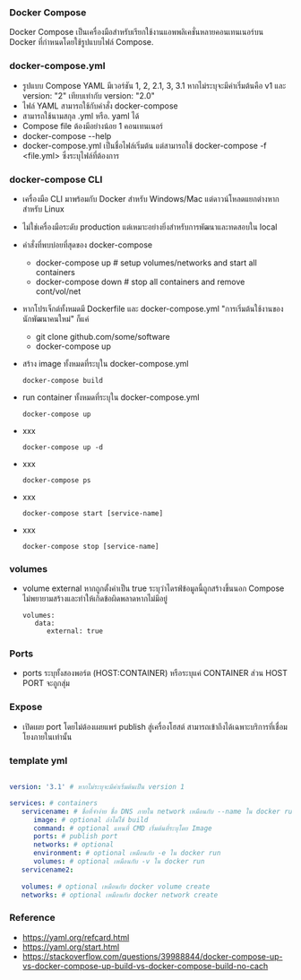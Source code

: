 ### Docker Compose

Docker Compose เป็นเครื่องมือสำหรับเรียกใช้งานแอพพลิเคชั่นหลายคอนเทนเนอร์บน Docker ที่กำหนดโดยใช้รูปแบบไฟล์ Compose.

### docker-compose.yml

- รูปแบบ Compose YAML มีเวอร์ชัน 1, 2, 2.1, 3, 3.1 หากไม่ระบุจะมีค่าเริ่มต้นคือ v1 และ version: "2" เทียบเท่ากับ version: "2.0"
- ไฟล์ YAML สามารถใช้กับคำสั่ง docker-compose
- สามารถใช้นามสกุล .yml หรือ. yaml ได้
- Compose file ต้องมีอย่างน้อย 1 คอนเทนเนอร์
- docker-compose --help
- docker-compose.yml เป็นชื่อไฟล์เริ่มต้น แต่สามารถใช้ docker-compose -f <file.yml> ซึ่งระบุไฟล์ที่ต้องการ

### docker-compose CLI

- เครื่องมือ CLI มาพร้อมกับ Docker สำหรับ Windows/Mac แต่ดาวน์โหลดแยกต่างหากสำหรับ Linux
- ไม่ใช่เครื่องมือระดับ production แต่เหมาะอย่างยิ่งสำหรับการพัฒนาและทดสอบใน local
- คำสั่งที่พบบ่อยที่สุดของ docker-compose
   - docker-compose up # setup volumes/networks and start all containers
   - docker-compose down # stop all containers and remove cont/vol/net
- หากโปรเจ็กต์ทั้งหมดมี Dockerfile และ docker-compose.yml
"การเริ่มต้นใช้งานของนักพัฒนาคนใหม่" ก็แค่ 
   - git clone github.com/some/software
   - docker-compose up

- สร้าง image ทั้งหมดที่ระบุใน docker-compose.yml

      docker-compose build

- run container ทั้งหมดที่ระบุใน docker-compose.yml

      docker-compose up
      
- xxx

      docker-compose up -d 
      
- xxx

      docker-compose ps

- xxx

      docker-compose start [service-name]

- xxx

      docker-compose stop [service-name]
      
### volumes

- volume external หากถูกตั้งค่าเป็น true ระบุว่าไดรฟ์ข้อมูลนี้ถูกสร้างขึ้นนอก Compose ไม่พยายามสร้างและทำให้เกิดข้อผิดพลาดหากไม่มีอยู่

      volumes:
         data:
            external: true

### Ports 

- ports ระบุทั้งสองพอร์ต (HOST:CONTAINER) หรือระบุแค่ CONTAINER ส่วน HOST PORT จะถูกสุ่ม

### Expose

- เปิดเผย port โดยไม่ต้องเผยแพร่ publish สู่เครื่องโฮสต์ สามารถเข้าถึงได้เฉพาะบริการที่เชื่อมโยงภายในเท่านั้น

### template yml

```yml

version: '3.1' # หากไม่ระบุจะมีค่าเริ่มต้นเป็น version 1

services: # containers
   servicename: # ชื่อที่จำง่าย ชื่อ DNS ภายใน network เหมือนกับ --name ใน docker run 
      image: # optional ถ้าไม่ใช้ build
      command: # optional แทนที่ CMD เริ่มต้นที่ระบุโดย Image
      ports: # publish port 
      networks: # optional
      environment: # optional เหมือนกับ -e ใน docker run
      volumes: # optional เหมือนกับ -v ใน docker run
   servicename2:
   
   volumes: # optional เหมือนกับ docker volume create
   networks: # optional เหมือนกับ docker network create
```

### Reference

- https://yaml.org/refcard.html
- https://yaml.org/start.html
- https://stackoverflow.com/questions/39988844/docker-compose-up-vs-docker-compose-up-build-vs-docker-compose-build-no-cach
